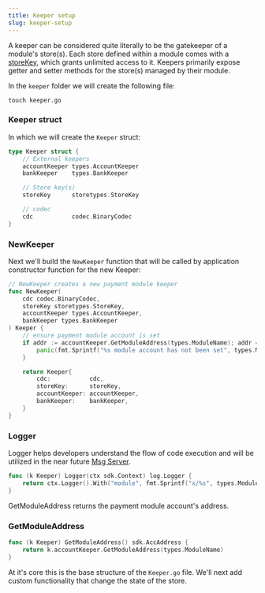 ```yaml
---
title: Keeper setup
slug: keeper-setup
---
```


A keeper can be considered quite literally to be the gatekeeper of a module's store(s). Each store defined within a module comes with a [storeKey](../types/keys.md), which grants unlimited access to it. Keepers primarily expose getter and setter methods for the store(s) managed by their module.

In the `keeper` folder we will create the following file:

```
touch keeper.go
```

### Keeper struct

In which we will create the `Keeper` struct:

```Go
type Keeper struct {
    // External keepers
	accountKeeper types.AccountKeeper
	bankKeeper    types.BankKeeper

    // Store key(s)
	storeKey      storetypes.StoreKey

    // codec
    cdc           codec.BinaryCodec
}
```

### NewKeeper

Next we'll build the `NewKeeper` function that will be called by application constructor function for the new Keeper:

```Go
// NewKeeper creates a new payment module keeper
func NewKeeper(
	cdc codec.BinaryCodec,
    storeKey storetypes.StoreKey,
    accountKeeper types.AccountKeeper,
	bankKeeper types.BankKeeper
) Keeper {
	// ensure payment module account is set
	if addr := accountKeeper.GetModuleAddress(types.ModuleName); addr == nil {
		panic(fmt.Sprintf("%s module account has not been set", types.ModuleName))
	}

	return Keeper{
		cdc:           cdc,
		storeKey:      storeKey,
		accountKeeper: accountKeeper,
		bankKeeper:    bankKeeper,
	}
}
```

### Logger

Logger helps developers understand the flow of code execution and will be utilized in the near future [Msg Server](./msg_server.md).

```Go
func (k Keeper) Logger(ctx sdk.Context) log.Logger {
	return ctx.Logger().With("module", fmt.Sprintf("x/%s", types.ModuleName))
}
```

GetModuleAddress returns the payment module account's address.

### GetModuleAddress

```Go
func (k Keeper) GetModuleAddress() sdk.AccAddress {
	return k.accountKeeper.GetModuleAddress(types.ModuleName)
}
```

At it's core this is the base structure of the `Keeper.go` file. We'll next add custom functionality that change the state of the store.
